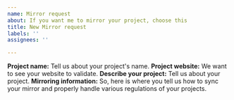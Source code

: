 ```yaml
---
name: Mirror request
about: If you want me to mirror your project, choose this
title: New Mirror request
labels: ''
assignees: ''

---
```


**Project name:**
Tell us about your project's name.
**Project website:**
We want to see your website to validate.
**Describe your project:**
Tell us about your project.
**Mirroring information:**
So, here is where you tell us how to sync your mirror and properly handle various regulations of your projects.
